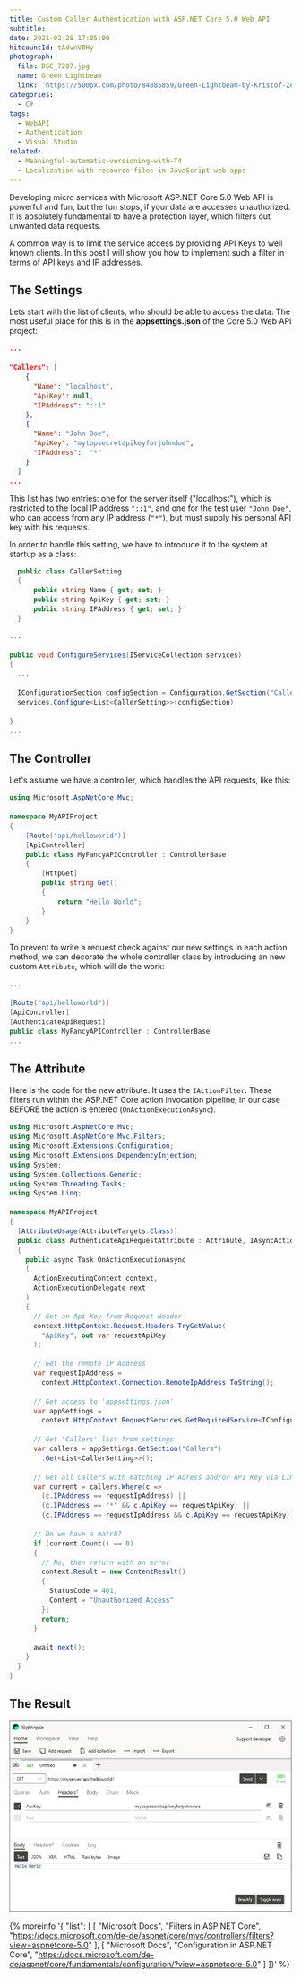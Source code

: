 ```yaml
---
title: Custom Caller Authentication with ASP.NET Core 5.0 Web API
subtitle:
date: 2021-02-28 17:05:00
hitcountId: tAdvnV0Hy
photograph:
  file: DSC_7207.jpg
  name: Green Lightbeam
  link: 'https://500px.com/photo/84885859/Green-Lightbeam-by-Kristof-Zerbe/'
categories:
  - C#
tags:
  - WebAPI
  - Authentication
  - Visual Studio
related:
  - Meaningful-automatic-versioning-with-T4
  - Localization-with-resource-files-in-JavaScript-web-apps
---
```


Developing micro services with Microsoft ASP.NET Core 5.0 Web API is powerful and fun, but the fun stops, if your data are accesses unauthorized. It is absolutely fundamental to have a protection layer, which filters out unwanted data requests.  

A common way is to limit the service access by providing API Keys to well known clients. In this post I will show you how to implement such a filter in terms of API keys and IP addresses. 

<!-- more -->

## The Settings

Lets start with the list of clients, who should be able to access the data. The most useful place for this is in the **appsettings.json** of the Core 5.0 Web API project:

```json appsettings.json
...

"Callers": [
    {
      "Name": "localhost",
      "ApiKey": null,
      "IPAddress": "::1"
    },
    {
      "Name": "John Doe",
      "ApiKey": "mytopsecretapikeyforjohndoe",
      "IPAddress":  "*"
    }
  ]
...
```

This list has two entries: one for the server itself ("localhost"), which is restricted to the local IP address ``"::1"``, and one for the test user ``"John Doe"``, who can access from any IP address (``"*"``), but must supply his personal API key with his requests.

In order to handle this setting, we have to introduce it to the system at startup as a class:

```c# CallerSetting.cs
  public class CallerSetting
  {
      public string Name { get; set; }
      public string ApiKey { get; set; }
      public string IPAddress { get; set; }
  }
```

```c# Startup.cs
...

public void ConfigureServices(IServiceCollection services) 
{
  ...

  IConfigurationSection configSection = Configuration.GetSection("Callers");
  services.Configure<List<CallerSetting>>(configSection);

}
...
```

## The Controller

Let's assume we have a controller, which handles the API requests, like this:

```c# MyFancyController.cs
using Microsoft.AspNetCore.Mvc;

namespace MyAPIProject
{
    [Route("api/helloworld")]
    [ApiController]
    public class MyFancyAPIController : ControllerBase
    {
        [HttpGet]
        public string Get()
        {
            return "Hello World";
        }
    }
}
```

To prevent to write a request check against our new settings in each action method, we can decorate the whole controller class by introducing an new custom ``Attribute``, which will do the work:

```c# MyFancyController.cs
...

[Route("api/helloworld")]
[ApiController]
[AuthenticateApiRequest]
public class MyFancyAPIController : ControllerBase
...
```

## The Attribute
Here is the code for the new attribute. It uses the ``IActionFilter``. These filters run within the ASP.NET Core action invocation pipeline, in our case BEFORE the action is entered (``OnActionExecutionAsync``).

```c# AuthenticateApiRequestAttribute.cs
using Microsoft.AspNetCore.Mvc;
using Microsoft.AspNetCore.Mvc.Filters;
using Microsoft.Extensions.Configuration;
using Microsoft.Extensions.DependencyInjection;
using System;
using System.Collections.Generic;
using System.Threading.Tasks;
using System.Linq;

namespace MyAPIProject
{
  [AttributeUsage(AttributeTargets.Class)]
  public class AuthenticateApiRequestAttribute : Attribute, IAsyncActionFilter
  {
    public async Task OnActionExecutionAsync
    (
      ActionExecutingContext context, 
      ActionExecutionDelegate next
    )
    {
      // Get an Api Key from Request Header
      context.HttpContext.Request.Headers.TryGetValue(
        "ApiKey", out var requestApiKey
      );

      // Get the remote IP Address
      var requestIpAddress = 
        context.HttpContext.Connection.RemoteIpAddress.ToString();

      // Get access to 'appsettings.json'
      var appSettings = 
        context.HttpContext.RequestServices.GetRequiredService<IConfiguration>();

      // Get 'Callers' list from settings
      var callers = appSettings.GetSection("Callers")
        .Get<List<CallerSetting>>();

      // Get all Callers with matching IP Adress and/or API Key via LINQ
      var current = callers.Where(c => 
        (c.IPAddress == requestIpAddress) || 
        (c.IPAddress == "*" && c.ApiKey == requestApiKey) ||
        (c.IPAddress == requestIpAddress && c.ApiKey == requestApiKey));
      
      // Do we have a match?
      if (current.Count() == 0)
      {
        // No, then return with an error 
        context.Result = new ContentResult()
        {
          StatusCode = 401,
          Content = "Unauthorized Access"
        };
        return;
      } 

      await next(); 
    }
  }
}
```

## The Result

![Test Request with Nightingale](Custom-Caller-Authentication-with-ASP-NET-Core-5-0-WebApi/api-request-nightingale.png)

{% moreinfo '{ "list": [
  [
    "Microsoft Docs", "Filters in ASP.NET Core",
    "https://docs.microsoft.com/de-de/aspnet/core/mvc/controllers/filters?view=aspnetcore-5.0"
  ],
  [
    "Microsoft Docs", "Configuration in ASP.NET Core",
    "https://docs.microsoft.com/de-de/aspnet/core/fundamentals/configuration/?view=aspnetcore-5.0"
  ]
]}' %}
